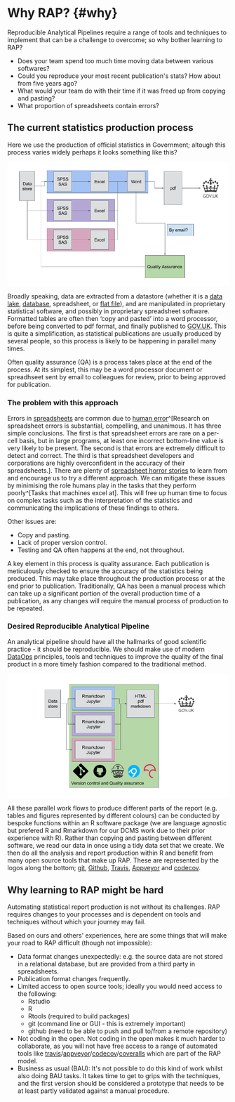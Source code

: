 # Why RAP? {#why}

Reproducible Analytical Pipelines require a range of tools and techniques to implement that can be a challenge to overcome; so why bother learning to RAP?

* Does your team spend too much time moving data between various softwares?
* Could you reproduce your most recent publication's stats? How about from five years ago?
* What would your team do with their time if it was freed up from copying and pasting?
* What proportion of spreadsheets contain errors?

## The current statistics production process

Here we use the production of official statistics in Government; altough this process varies widely perhaps it looks something like this?

<a href="https://gdsdata.blog.gov.uk/2017/03/27/reproducible-analytical-pipeline/" target="_blank"><img src="images/messy_pipeline.png" style="display: block; margin: auto;" /></a>

Broadly speaking, data are extracted from a datastore (whether it is a [data lake](https://en.wikipedia.org/wiki/Data_lake), [database](https://en.wikipedia.org/wiki/Database), spreadsheet, or [flat file](https://en.wikipedia.org/wiki/Flat_file_database)), and are manipulated in proprietary statistical software, and possibly in proprietary spreadsheet software. Formatted tables are often then ‘copy and pasted’ into a word processor, before being converted to pdf format, and finally published to [GOV.UK](https://www.gov.uk/). This is quite a simplification, as statistical publications are usually produced by several people, so this process is likely to be happening in parallel many times.  

Often quality assurance (QA) is a process takes place at the end of the process. At its simplest, this may be a word processor document or spreadhseet sent by email to colleagues for review, prior to being approved for publication.

### The problem with this approach

Errors in [spreadsheets](http://faculty.tuck.dartmouth.edu/images/uploads/faculty/serp/Errors.pdf) are common due to [human error](https://arxiv.org/abs/1602.02601)^[Research on spreadsheet errors is substantial, compelling, and unanimous. It has three simple conclusions. The first is that spreadsheet errors are rare on a per-cell basis, but in large programs, at least one incorrect bottom-line value is very likely to be present. The second is that errors are extremely difficult to detect and correct. The third is that spreadsheet developers and corporations are highly overconfident in the accuracy of their spreadsheets.]. There are plenty of [spreadsheet horror stories](http://www.eusprig.org/horror-stories.htm) to learn from and encourage us to try a different approach. We can mitigate these issues by minimising the role humans play in the tasks that they perform poorly^[Tasks that machines excel at]. This will free up human time to focus on complex tasks such as the interpretation of the statistics and communicating the implications of these findings to others.  

Other issues are: 

* Copy and pasting.
* Lack of proper version control.
* Testing and QA often happens at the end, not throughout.

A key element in this process is quality assurance. Each publication is meticulously checked to ensure the accuracy of the statistics being produced. This may take place throughout the production process or at the end prior to publication. Traditionally, QA has been a manual process which can take up a significant portion of the overall production time of a publication, as any changes will require the manual process of production to be repeated.

### Desired Reproducible Analytical Pipeline

An analytical pipeline should have all the hallmarks of good scientific practice - it should be reproducible. We should make use of modern [DataOps](https://en.wikipedia.org/wiki/Dataops) principles, tools and techniques to improve the quality of the final product in a more timely fashion compared to the traditional method.  

<a href="https://gdsdata.blog.gov.uk/2017/03/27/reproducible-analytical-pipeline/" target="_blank"><img src="images/rap.png" style="display: block; margin: auto;" /></a>

All these parallel work flows to produce different parts of the report (e.g. tables and figures represented by different colours) can be conducted by bespoke functions within an R software package (we are language agnostic but prefered R and Rmarkdown for our DCMS work due to their prior experience with R). Rather than copying and pasting between different software, we read our data in once using a tidy data set that we create. We then do all the analysis and report production within R and benefit from many open source tools that make up RAP. These are represented by the logos along the bottom; [git](https://git-scm.com/), [Github](https://github.com/), [Travis](https://travis-ci.org/), [Appveyor](https://ci.appveyor.com/projects) and [codecov](https://codecov.io/).  

## Why learning to RAP might be hard

Automating statistical report production is not without its challenges. RAP requires changes to your processes and is dependent on tools and techniques without which your journey may fail.  

Based on ours and others' experiences, here are some things that will make your road to RAP difficult (though not impossible):  

* Data format changes unexpectedly: e.g. the source data are not stored in a relational database, but are provided from a third party in spreadsheets.  
* Publication format changes frequently.
* Limited access to open source tools; ideally you would need access to the following: 
    * Rstudio
    * R
    * Rtools (required to build packages)
    * git (command line or GUI - this is extremely important)
    * github (need to be able to push and pull to/from a remote repository)  
* Not coding in the open. Not coding in the open makes it much harder to collaborate, as you will not have free access to a range of automated tools like [travis](https://travis-ci.org/)/[appveyor](https://ci.appveyor.com/projects)/[codecov](https://codecov.io/)/[coveralls](https://coveralls.io/) which are part of the RAP model.  
* Business as usual (BAU): It's not possible to do this kind of work whilst also doing BAU tasks. It takes time to get to grips with the techniques, and the first version should be considered a prototype that needs to be at least partly validated against a manual procedure.  
